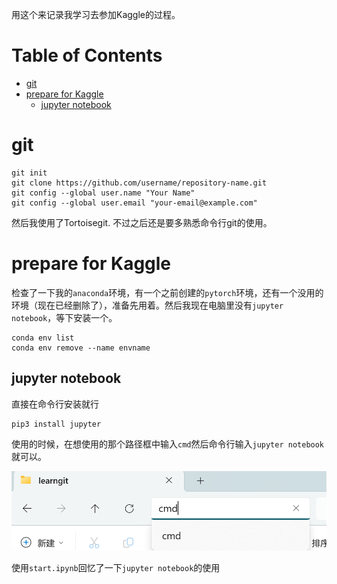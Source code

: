 用这个来记录我学习去参加Kaggle的过程。

# Table of Contents

<!-- toc -->

- [git](#git)
- [prepare for Kaggle](#prepare-for-kaggle)
  * [jupyter notebook](#jupyter-notebook)

<!-- tocstop -->

# git

```
git init
git clone https://github.com/username/repository-name.git
git config --global user.name "Your Name"
git config --global user.email "your-email@example.com"
```

然后我使用了Tortoisegit. 不过之后还是要多熟悉命令行git的使用。

# prepare for Kaggle

检查了一下我的`anaconda`环境，有一个之前创建的`pytorch`环境，还有一个没用的环境（现在已经删除了），准备先用着。然后我现在电脑里没有`jupyter notebook`，等下安装一个。

```
conda env list
conda env remove --name envname
```

## jupyter notebook

直接在命令行安装就行

```
pip3 install jupyter
```

使用的时候，在想使用的那个路径框中输入`cmd`然后命令行输入`jupyter notebook`就可以。

![image-20241210144646577](readme.assets/image-20241210144646577.png)

使用`start.ipynb`回忆了一下`jupyter notebook`的使用